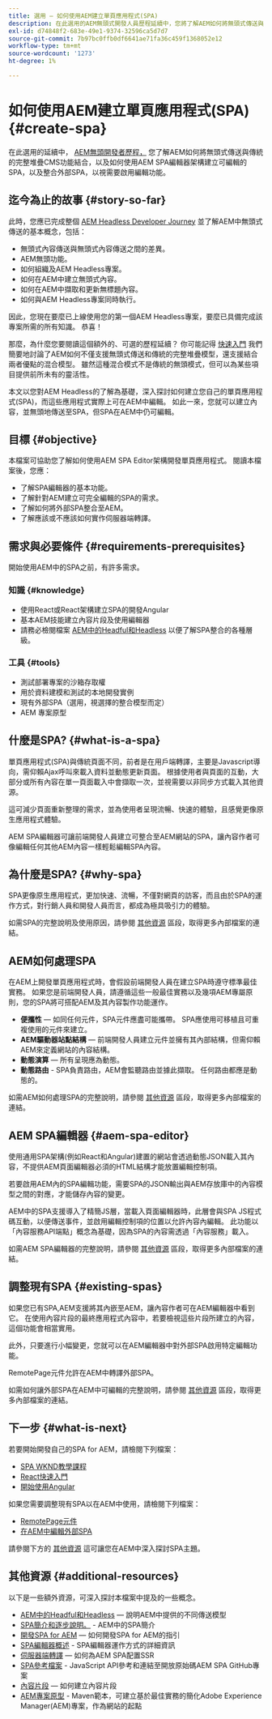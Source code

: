 ```yaml
---
title: 選用 — 如何使用AEM建立單頁應用程式(SPA)
description: 在此選用的AEM無頭式開發人員歷程延續中，您將了解AEM如何將無頭式傳送與傳統的完整堆疊CMS功能結合，以及如何使用AEM SPA編輯器架構建立可編輯的SPA。
exl-id: d74848f2-683e-49e1-9374-32596ca5d7d7
source-git-commit: 7b97bc0ffb0df6641ae71fa36c459f1368052e12
workflow-type: tm+mt
source-wordcount: '1273'
ht-degree: 1%

---
```


# 如何使用AEM建立單頁應用程式(SPA) {#create-spa}

在此選用的延續中， [AEM無頭開發者歷程，](overview.md) 您了解AEM如何將無頭式傳送與傳統的完整堆疊CMS功能結合，以及如何使用AEM SPA編輯器架構建立可編輯的SPA，以及整合外部SPA，以視需要啟用編輯功能。

## 迄今為止的故事 {#story-so-far}

此時，您應已完成整個 [AEM Headless Developer Journey](overview.md) 並了解AEM中無頭式傳送的基本概念，包括：

* 無頭式內容傳送與無頭式內容傳送之間的差異。
* AEM無頭功能。
* 如何組織及AEM Headless專案。
* 如何在AEM中建立無頭式內容。
* 如何在AEM中擷取和更新無標題內容。
* 如何與AEM Headless專案同時執行。

因此，您現在要麼已上線使用您的第一個AEM Headless專案，要麼已具備完成該專案所需的所有知識。 恭喜！

那麼，為什麼您要閱讀這個額外的、可選的歷程延續？ 你可能記得 [快速入門](getting-started.md#integration-levels) 我們簡要地討論了AEM如何不僅支援無頭式傳送和傳統的完整堆疊模型，還支援結合兩者優點的混合模型。 雖然這種混合模式不是傳統的無頭模式，但可以為某些項目提供前所未有的靈活性。

本文以您對AEM Headless的了解為基礎，深入探討如何建立您自己的單頁應用程式(SPA)，而這些應用程式實際上可在AEM中編輯。 如此一來，您就可以建立內容，並無頭地傳送至SPA，但SPA在AEM中仍可編輯。

## 目標 {#objective}

本檔案可協助您了解如何使用AEM SPA Editor架構開發單頁應用程式。 閱讀本檔案後，您應：

* 了解SPA編輯器的基本功能。
* 了解針對AEM建立可完全編輯的SPA的需求。
* 了解如何將外部SPA整合至AEM。
* 了解應該或不應該如何實作伺服器端轉譯。

## 需求與必要條件 {#requirements-prerequisites}

開始使用AEM中的SPA之前，有許多需求。

### 知識 {#knowledge}

* 使用React或React架構建立SPA的開發Angular
* 基本AEM技能建立內容片段及使用編輯器
* 請務必檢閱檔案 [AEM中的Headful和Headless](/help/sites-developing/headful-headless.md) 以便了解SPA整合的各種層級。

### 工具 {#tools}

* 測試部署專案的沙箱存取權
* 用於資料建模和測試的本地開發實例
* 現有外部SPA（選用，視選擇的整合模型而定）
* AEM 專案原型

## 什麼是SPA? {#what-is-a-spa}

單頁應用程式(SPA)與傳統頁面不同，前者是在用戶端轉譯，主要是Javascript導向，需仰賴Ajax呼叫來載入資料並動態更新頁面。 根據使用者與頁面的互動，大部分或所有內容在單一頁面載入中會擷取一次，並視需要以非同步方式載入其他資源。

這可減少頁面重新整理的需求，並為使用者呈現流暢、快速的體驗，且感覺更像原生應用程式體驗。

AEM SPA編輯器可讓前端開發人員建立可整合至AEM網站的SPA，讓內容作者可像編輯任何其他AEM內容一樣輕鬆編輯SPA內容。

## 為什麼是SPA? {#why-spa}

SPA更像原生應用程式，更加快速、流暢，不僅對網頁的訪客，而且由於SPA的運作方式，對行銷人員和開發人員而言，都成為極具吸引力的體驗。

如需SPA的完整說明及使用原因，請參閱 [其他資源](#additional-resources) 區段，取得更多內部檔案的連結。

## AEM如何處理SPA

在AEM上開發單頁應用程式時，會假設前端開發人員在建立SPA時遵守標準最佳實務。 如果您是前端開發人員，請遵循這些一般最佳實務以及幾項AEM專屬原則，您的SPA將可搭配AEM及其內容製作功能運作。

* **便攜性**  — 如同任何元件，SPA元件應盡可能攜帶。 SPA應使用可移植且可重複使用的元件來建立。
* **AEM驅動器站點結構**  — 前端開發人員建立元件並擁有其內部結構，但需仰賴AEM來定義網站的內容結構。
* **動態演算**  — 所有呈現應為動態。
* **動態路由** - SPA負責路由，AEM會監聽路由並據此擷取。 任何路由都應是動態的。

如需AEM如何處理SPA的完整說明，請參閱 [其他資源](#additional-resources) 區段，取得更多內部檔案的連結。

## AEM SPA編輯器 {#aem-spa-editor}

使用通用SPA架構(例如React和Angular)建置的網站會透過動態JSON載入其內容，不提供AEM頁面編輯器必須的HTML結構才能放置編輯控制項。

若要啟用AEM內的SPA編輯功能，需要SPA的JSON輸出與AEM存放庫中的內容模型之間的對應，才能儲存內容的變更。

AEM中的SPA支援導入了精簡JS層，當載入頁面編輯器時，此層會與SPA JS程式碼互動，以便傳送事件，並啟用編輯控制項的位置以允許內容內編輯。 此功能以「內容服務API端點」概念為基礎，因為SPA的內容需透過「內容服務」載入。

如需AEM SPA編輯器的完整說明，請參閱 [其他資源](#additional-resources) 區段，取得更多內部檔案的連結。

## 調整現有SPA {#existing-spas}

如果您已有SPA,AEM支援將其內嵌至AEM，讓內容作者可在AEM編輯器中看到它。 在使用內容片段的最終應用程式內容中，若要檢視這些片段所建立的內容，這個功能會相當實用。

此外，只要進行小幅變更，您就可以在AEM編輯器中對外部SPA啟用特定編輯功能。

RemotePage元件允許在AEM中轉譯外部SPA。

如需如何讓外部SPA在AEM中可編輯的完整說明，請參閱 [其他資源](#additional-resources) 區段，取得更多內部檔案的連結。

## 下一步 {#what-is-next}

若要開始開發自己的SPA for AEM，請檢閱下列檔案：

* [SPA WKND教學課程](/help/sites-developing/spa-wknd.md)
* [React快速入門](/help/sites-developing/spa-getting-started-react.md)
* [開始使用Angular](/help/sites-developing/spa-getting-started-angular.md)

如果您需要調整現有SPA以在AEM中使用，請檢閱下列檔案：

* [RemotePage元件](/help/sites-developing/spa-remote-page.md)
* [在AEM中編輯外部SPA](/help/sites-developing/spa-edit-external.md)

請參閱下方的 [其他資源](#additional-resources) 這可讓您在AEM中深入探討SPA主題。

## 其他資源 {#additional-resources}

以下是一些額外資源，可深入探討本檔案中提及的一些概念。

* [AEM中的Headful和Headless](/help/sites-developing/headful-headless.md)  — 說明AEM中提供的不同傳送模型
* [SPA簡介和逐步說明。](/help/sites-developing/spa-walkthrough.md) - AEM中的SPA簡介
* [開發SPA for AEM](/help/sites-developing/spa-architecture.md)  — 如何開發SPA for AEM的指引
* [SPA編輯器概述](/help/sites-developing/spa-overview.md) - SPA編輯器運作方式的詳細資訊
* [伺服器端轉譯](/help/sites-developing/spa-ssr.md)  — 如何為AEM SPA配置SSR
* [SPA參考檔案](/help/sites-developing/spa-reference-materials.md) - JavaScript API參考和連結至開放原始碼AEM SPA GitHub專案
* [內容片段](/help/assets/content-fragments/content-fragments.md)  — 如何建立內容片段
* [AEM專案原型](https://experienceleague.adobe.com/docs/experience-manager-core-components/using/developing/archetype/overview.html) - Maven範本，可建立基於最佳實務的簡化Adobe Experience Manager(AEM)專案，作為網站的起點
